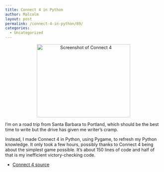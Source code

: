 ```yaml
---
title: Connect 4 in Python
author: Malcolm
layout: post
permalink: /connect-4-in-python/89/
categories:
  - Uncategorized
---
```

<center>
  <a href="http://www.malcolmcrum.com/wp/wp-content/uploads/2012/06/connect4.png"><img src="http://www.malcolmcrum.com/wp/wp-content/uploads/2012/06/connect4-300x236.png" alt="Screenshot of Connect 4" title="Connect 4" width="300" height="236" class="aligncenter size-medium wp-image-92" /></a>
</center>

I&#8217;m on a road trip from Santa Barbara to Portland, which should be the best time to write but the drive has given me writer&#8217;s cramp.

Instead, I made Connect 4 in Python, using Pygame, to refresh my Python knowledge. It only took a few hours, possibly thanks to Connect 4 being about the simplest game possible. It&#8217;s about 150 lines of code and half of that is my inefficient victory-checking code.

  * [Connect 4 source][1]

 [1]: http://www.malcolmcrum.com/wp/wp-content/uploads/2012/06/connect4.zip